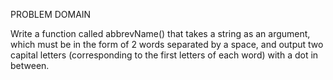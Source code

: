 PROBLEM DOMAIN

Write a function called abbrevName() that takes a string as an argument, which must be in the form of 2 words separated by a space, and output two capital letters (corresponding to the first letters of each word) with a dot in between. 